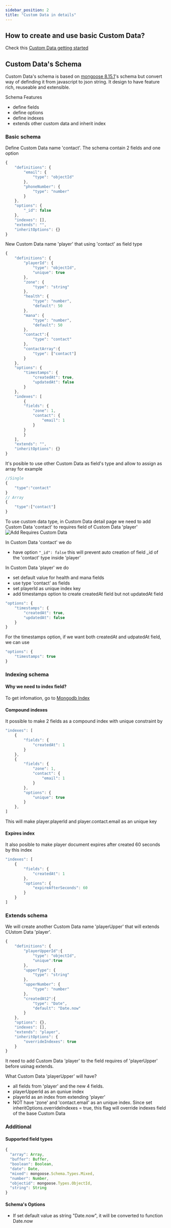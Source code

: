```yaml
---
sidebar_position: 2
title: "Custom Data in details"
---
```


## How to create and use basic Custom Data?

Check this [Custom Data getting started](/getting-started/storing-data-via-custom-data)

## Custom Data's Schema
Custom Data's schema is based on [mongoose 8.15.1](https://mongoosejs.com/docs/guide.html)'s schema but convert way of definding it from javascript to json string. It design to have feature rich, reuseable and extensible.

Schema Features

- define fields
- define options
- define indexes
- extends other custom data and inherit index

### Basic schema

Define Custom Data name 'contact'. The schema contain 2 fields and one option

```js title="Custom Data : contact"
{
    "definitions": {
        "email": {
            "type": "objectId"
        },
        "phoneNumber": {
            "type": "number"
        }
    },
    "options": {
        "_id": false
    },
    "indexes": [],
    "extends": "",
    "inheritOptions": {}
}

```

New Custom Data name 'player' that using 'contact' as field type

```js title="Custom Data : player"
{
    "definitions": {
        "playerId": {
            "type": "objectId",
            "unique": true
        },
        "zone": {
            "type": "string"
        },
        "health": {
            "type": "number",
            "default": 50
        },
        "mana": {
            "type": "number",
            "default": 50
        },
        "contact":{
            "type": "contact"
        },
        "contactArray":{
            "type": ["contact"]
        }
    },
    "options": {
        "timestamps": {
            "createdAt": true,
            "updatedAt": false
        }
    },
    "indexes": [
        {
        "fields": {
            "zone": 1,
            "contact": {
                "email": 1
            }
        }
        }
    ],
    "extends": "",
    "inheritOptions": {}
}
```

It's posible to use other Custom Data as field's type and allow to assign as array for example

```js
//Single
{
    "type":"contact"
}
// Array
{
    "type":["contact"]
}
```

To use custom data type, in Custom Data detail page we need to add Custom Data 'contact' to requires field of Custom Data 'player'
![Add Requires Custom Data](\img\docs\core-components\custom-data\01-add-other-custom-data-to-require-field.png)

In Custom Data 'contact' we do
- have option `"_id": false` this will prevent auto creation of field \_id of the 'contact' type inside 'player'

In Custom Data 'player' we do

- set default value for health and mana fields
- use type 'contact' as fields
- set playerId as unique index key
- add timestamps option to create createdAt field but not updatedAt field 
```js
"options": {
    "timestamps": {
        "createdAt": true,
        "updatedAt": false
    }
}
```

For the timestamps option, if we want both createdAt and udpatedAt field, we can use
```js
"options": {
    "timestamps": true
}
```

### Indexing schema

#### Why we need to index field?
To get infomation, go to [Mongodb Index](https://www.mongodb.com/docs/manual/indexes/)

#### Compound indexes

It possible to make 2 fields as a compound index with unique constraint by

```js
"indexes": [
    {
        "fields": {
            "createdAt": 1
        }
    },
    {
        "fields": {
            "zone": 1,
            "contact": {
                "email": 1
            }
        },
        "options": {
            "unique": true
        }
    },
]
```

This will make player.playerId and player.contact.email as an unique key

#### Expires index

It also posible to make player document expires after created 60 seconds by this index

```js
"indexes": [
    {
        "fields": {
            "createdAt": 1
        },
        "options": {
            "expireAfterSeconds": 60
        }
    }
]
```

### Extends schema

We will create another Custom Data name 'playerUpper' that will extends CUstom Data 'player'.

```js title="Custom Data : playerUpper"
{
    "definitions": {
        "playerUpperId":{
            "type": "objectId",
            "unique":true
        },
        "upperType": {
            "type": "string"
        },
        "upperNumber": {
            "type": "number"
        },
        "createdAt2":{
            "type": "Date",
            "default": "Date.now"
        }
    },
    "options": {},
    "indexes": [],
    "extends": "player",
    "inheritOptions": {
        "overrideIndexes": true
    }
}

```

It need to add Custom Data 'player' to the field requires of 'playerUpper' before usinag extends.

What Custom Data 'playerUpper' will have?

- all fields from 'player' and the new 4 fields.
- playerUpperId as an quniue index
- playerId as an index from extending 'player'
- NOT have 'zone' and 'contact.email' as an unique index. Since set inheritOptions.overrideIndexes = true, this flag will override indexes field of the base Custom Data

### Additional

#### Supported field types

```js
{
  "array": Array,
  "buffer": Buffer,
  "boolean": Boolean,
  "date": Date,
  "mixed": mongoose.Schema.Types.Mixed,
  "number": Number,
  "objectid": mongoose.Types.ObjectId,
  "string": String
}

```

#### Schema's Options
- If set default value as string "Date.now", it will be converted to function Date.now
